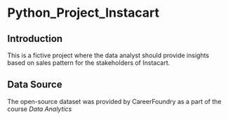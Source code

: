 # Python_Project_Instacart

## Introduction

This is a fictive project where the data analyst should provide insights based on sales pattern for the stakeholders of Instacart.


## Data Source

The open-source dataset was provided by CareerFoundry as a part of the course *Data Analytics*
